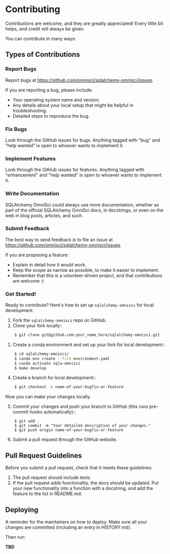 # Contributing

Contributions are welcome, and they are greatly appreciated! Every little bit
helps, and credit will always be given.

You can contribute in many ways:

## Types of Contributions

### Report Bugs

Report bugs at https://github.com/omnisci/sqlalchemy-omnisci/issues.

If you are reporting a bug, please include:

* Your operating system name and version.
* Any details about your local setup that might be helpful in troubleshooting.
* Detailed steps to reproduce the bug.

### Fix Bugs

Look through the GitHub issues for bugs. Anything tagged with "bug" and "help
wanted" is open to whoever wants to implement it.

### Implement Features

Look through the GitHub issues for features. Anything tagged with "enhancement"
and "help wanted" is open to whoever wants to implement it.

### Write Documentation

SQLAlchemy OmniSci could always use more documentation, whether as part of the
official SQLAlchemy OmniSci docs, in docstrings, or even on the web in blog posts,
articles, and such.

### Submit Feedback

The best way to send feedback is to file an issue at https://github.com/omnisci/sqlalchemy-omnisci/issues.

If you are proposing a feature:

* Explain in detail how it would work.
* Keep the scope as narrow as possible, to make it easier to implement.
* Remember that this is a volunteer-driven project, and that contributions
  are welcome :)

### Get Started!

Ready to contribute? Here's how to set up `sqlalchemy-omnisci` for local development.

1. Fork the `sqlalchemy-omnisci` repo on GitHub.
2. Clone your fork locally::
```sh
    $ git clone git@github.com:your_name_here/sqlalchemy-omnisci.git
```
1. Create a conda environment and set up your fork for local development::
```sh
    $ cd sqlalchemy-omnisci/
    $ conda env create --file environment.yaml
    $ conda activate sqla-omnisci
    $ make develop
```
4. Create a branch for local development::
```sh
    $ git checkout -b name-of-your-bugfix-or-feature
```
   Now you can make your changes locally.

5. Commit your changes and push your branch to GitHub (this runs pre-commit hooks automatically)::
```
    $ git add .
    $ git commit -m "Your detailed description of your changes."
    $ git push origin name-of-your-bugfix-or-feature
```
6. Submit a pull request through the GitHub website.

## Pull Request Guidelines

Before you submit a pull request, check that it meets these guidelines:

1. The pull request should include tests.
2. If the pull request adds functionality, the docs should be updated. Put
   your new functionality into a function with a docstring, and add the
   feature to the list in README.md.


## Deploying

A reminder for the maintainers on how to deploy.
Make sure all your changes are committed (including an entry in HISTORY.md).

Then run:

**TBD**
